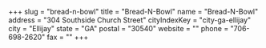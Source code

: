 +++
slug = "bread-n-bowl"
title = "Bread-N-Bowl"
name = "Bread-N-Bowl"
address = "304 Southside Church Street"
cityIndexKey = "city-ga-ellijay"
city = "Ellijay"
state = "GA"
postal = "30540"
website = ""
phone = "706-698-2620"
fax = ""
+++
